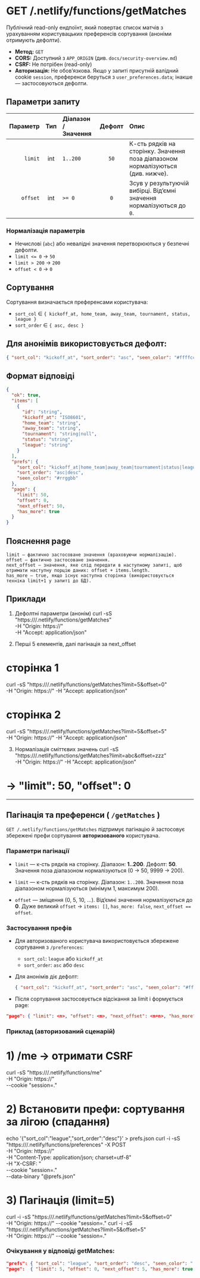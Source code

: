# GET /.netlify/functions/getMatches

Публічний read-only ендпоїнт, який повертає список матчів з урахуванням користувацьких преференсів сортування (аноніми отримують дефолти).

- **Метод:** `GET`
- **CORS:** Доступний з `APP_ORIGIN` (див. `docs/security-overview.md`)
- **CSRF:** Не потрібен (read-only)
- **Авторизація:** Не обов’язкова. Якщо у запиті присутній валідний cookie `session`, преференси беруться з `user_preferences.data`; інакше — застосовуються дефолти.

## Параметри запиту

| Параметр | Тип   | Діапазон / Значення | Дефолт | Опис |
|---------:|:-----:|:---------------------|:------:|:-----|
| `limit`  | int   | `1..200`             | `50`   | К-сть рядків на сторінку. Значення поза діапазоном нормалізуються (див. нижче). |
| `offset` | int   | `>= 0`               | `0`    | Зсув у результуючій вибірці. Від’ємні значення нормалізуються до `0`. |

### Нормалізація параметрів
- Нечислові (`abc`) або невалідні значення перетворюються у безпечні дефолти.
- `limit <= 0` → `50`
- `limit > 200` → `200`
- `offset < 0` → `0`

## Сортування
Сортування визначається преференсами користувача:
- `sort_col` ∈ `{ kickoff_at, home_team, away_team, tournament, status, league }`  
- `sort_order` ∈ `{ asc, desc }`

## Для анонімів використовується дефолт:
```json
{ "sort_col": "kickoff_at", "sort_order": "asc", "seen_color": "#ffffcc" }
```

## Формат відповіді
```json
{
  "ok": true,
  "items": [
    {
      "id": "string",
      "kickoff_at": "ISO8601",
      "home_team": "string",
      "away_team": "string",
      "tournament": "string|null",
      "status": "string",
      "league": "string"
    }
  ],
  "prefs": {
    "sort_col": "kickoff_at|home_team|away_team|tournament|status|league",
    "sort_order": "asc|desc",
    "seen_color": "#rrggbb"
  },
  "page": {
    "limit": 50,
    "offset": 0,
    "next_offset": 50,
    "has_more": true
  }
}
```

## Пояснення page
    limit — фактично застосоване значення (враховуючи нормалізацію).
    offset — фактично застосоване значення.
    next_offset — значення, яке слід передати в наступному запиті, щоб отримати наступну порцію даних: offset + items.length.
    has_more — true, якщо існує наступна сторінка (використовується техніка limit+1 у запиті до БД).

## Приклади
1) Дефолтні параметри (анонім)
curl -sS "https://<origin>/.netlify/functions/getMatches" \
  -H "Origin: https://<origin>" \
  -H "Accept: application/json"

2) Перші 5 елементів, далі пагінація за next_offset
# сторінка 1
curl -sS "https://<origin>/.netlify/functions/getMatches?limit=5&offset=0" \
  -H "Origin: https://<origin>" -H "Accept: application/json"

# сторінка 2
curl -sS "https://<origin>/.netlify/functions/getMatches?limit=5&offset=5" \
  -H "Origin: https://<origin>" -H "Accept: application/json"

3) Нормалізація сміттєвих значень
curl -sS "https://<origin>/.netlify/functions/getMatches?limit=abc&offset=zzz" \
  -H "Origin: https://<origin>" -H "Accept: application/json"
# → "limit": 50, "offset": 0


---

## Пагінація та преференси ( `/getMatches` )

`GET /.netlify/functions/getMatches` підтримує пагінацію й застосовує збережені префи сортування **авторизованого** користувача.

### Параметри пагінації

- `limit` — к-сть рядків на сторінку. Діапазон: **1..200**. Дефолт: **50**. Значення поза діапазоном нормалізуються (0 → 50, 9999 → 200).
- `limit` — к-сть рядків на сторінку. Діапазон: `1..200`. Значення поза діапазоном нормалізуються (мінімум 1, максимум 200).

- `offset` — зміщення (0, 5, 10, …). Від’ємні значення нормалізуються до **0**. Дуже великий `offset` → `items: []`, `has_more: false`, `next_offset == offset`.

### Застосування префів
- Для авторизованого користувача використовується збережене сортування з `/preferences`:
  - `sort_col`: `league` або `kickoff_at`
  - `sort_order`: `asc` або `desc`
- Для анонімів діє дефолт:
  ```json
  { "sort_col": "kickoff_at", "sort_order": "asc", "seen_color": "#ffffcc" }
  ```

- Після сортування застосовується відсікання за limit і формується page:
```json
"page": { "limit": <n>, "offset": <m>, "next_offset": <m+n>, "has_more": <bool> }
```

### Приклад (авторизований сценарій)
# 1) /me → отримати CSRF
curl -sS "https://<origin>/.netlify/functions/me" \
  -H "Origin: https://<origin>" \
  --cookie "session=<sid>.<sig>"

# 2) Встановити префи: сортування за лігою (спадання)
echo '{"sort_col":"league","sort_order":"desc"}' > prefs.json
curl -i -sS "https://<origin>/.netlify/functions/preferences" -X POST \
  -H "Origin: https://<origin>" \
  -H "Content-Type: application/json; charset=utf-8" \
  -H "X-CSRF: <csrf>" \
  --cookie "session=<sid>.<sig>" \
  --data-binary "@prefs.json"

# 3) Пагінація (limit=5)
curl -i -sS "https://<origin>/.netlify/functions/getMatches?limit=5&offset=0" \
  -H "Origin: https://<origin>" --cookie "session=<sid>.<sig>"
curl -i -sS "https://<origin>/.netlify/functions/getMatches?limit=5&offset=5" \
  -H "Origin: https://<origin>" --cookie "session=<sid>.<sig>"

### Очікування у відповіді getMatches:
```json
"prefs": { "sort_col": "league", "sort_order": "desc", "seen_color": "..." },
"page":  { "limit": 5, "offset": 0, "next_offset": 5, "has_more": true }
```